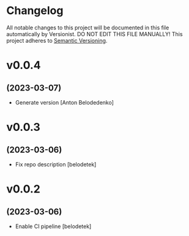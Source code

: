 # Changelog

All notable changes to this project will be documented in this file
automatically by Versionist. DO NOT EDIT THIS FILE MANUALLY!
This project adheres to [Semantic Versioning](http://semver.org/).

# v0.0.4
## (2023-03-07)

* Generate version [Anton Belodedenko]

# v0.0.3
## (2023-03-06)

* Fix repo description [belodetek]

# v0.0.2
## (2023-03-06)

* Enable CI pipeline [belodetek]
